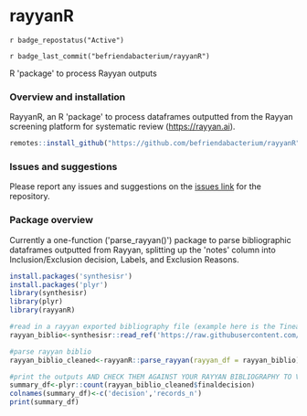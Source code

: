 # rayyanR
`r badge_repostatus("Active")`

`r badge_last_commit("befriendabacterium/rayyanR")`

R 'package' to process Rayyan outputs 

### Overview and installation

RayyanR, an R 'package' to process dataframes outputted from the Rayyan screening platform for systematic review (https://rayyan.ai).

``` r
remotes::install_github("https://github.com/befriendabacterium/rayyanR")

```
### Issues and suggestions

Please report any issues and suggestions on the [issues link](https://github.com/befriendabacterium/rayyanR/issues) for the repository.

### Package overview

Currently a one-function ('parse_rayyan()') package to parse bibliographic dataframes outputted from Rayyan, splitting up the 'notes' column into Inclusion/Exclusion decision, Labels, and Exclusion Reasons.

``` r
install.packages('synthesisr')
install.packages('plyr')
library(synthesisr)
library(plyr)
library(rayyanR)

#read in a rayyan exported bibliography file (example here is the Tinea Update one from Rayyan)
rayyan_biblio<-synthesisr::read_ref('https://raw.githubusercontent.com/befriendabacterium/rayyanR/main/example_inputs/tinea_update.ris')

#parse rayyan biblio
rayyan_biblio_cleaned<-rayyanR::parse_rayyan(rayyan_df = rayyan_biblio)

#print the outputs AND CHECK THEM AGAINST YOUR RAYYAN BIBLIOGRAPHY TO VALIDATE. The total number of records should remain the same and Inclusions and exclusions should equate straightforwardly. However, Maybes here (unlike in Rayyan) are only Maybes by if all reviewers marked them as so, and Conflicts include Maybe-Inclusion/Exclusion type conflicts (in Rayyan a 'conflict' is only an Inclusion-Exclusion type conflict).
summary_df<-plyr::count(rayyan_biblio_cleaned$finaldecision)
colnames(summary_df)<-c('decision','records_n')
print(summary_df)

```
